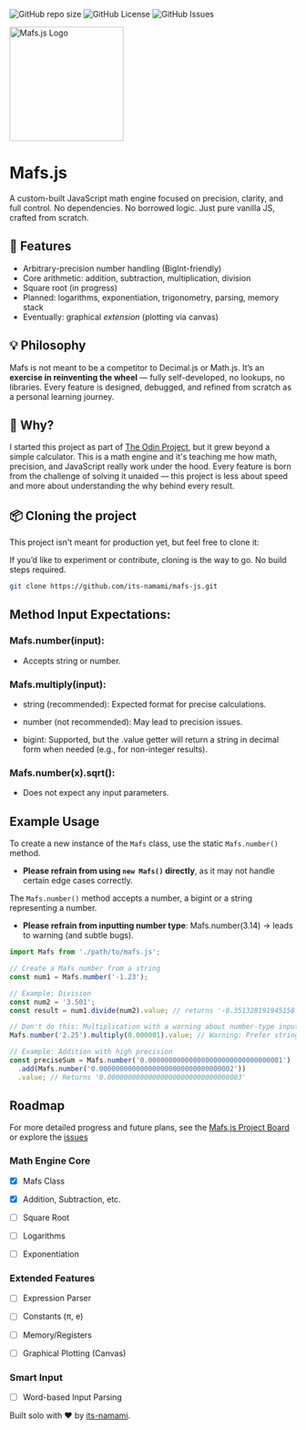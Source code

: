 ![GitHub repo size](https://img.shields.io/github/repo-size/its-namami/mafs-js) ![GitHub License](https://img.shields.io/github/license/its-namami/mafs-js) ![GitHub Issues](https://img.shields.io/github/issues/its-namami/mafs-js)

<p align="left">
  <img src='https://raw.githubusercontent.com/its-namami/mafs-js/main/assets/media/images/docs/mafs-js-logo.webp' alt='Mafs.js Logo' width='200'/>
</p>

# Mafs.js

A custom-built JavaScript math engine focused on precision, clarity, and full control.
No dependencies. No borrowed logic. Just pure vanilla JS, crafted from scratch.

## 🚀 Features

- Arbitrary-precision number handling (BigInt-friendly)
- Core arithmetic: addition, subtraction, multiplication, division
- Square root (in progress)
- Planned: logarithms, exponentiation, trigonometry, parsing, memory stack
- Eventually: graphical *extension* (plotting via canvas)

## 💡 Philosophy

Mafs is not meant to be a competitor to Decimal.js or Math.js.
It’s an **exercise in reinventing the wheel** — fully self-developed, no lookups, no libraries.
Every feature is designed, debugged, and refined from scratch as a personal learning journey.

## 🧠 Why?

I started this project as part of [The Odin Project](https://www.theodinproject.com/), but it grew beyond a simple calculator.
This is a math engine and it's teaching me how math, precision, and JavaScript really work under the hood.
Every feature is born from the challenge of solving it unaided — this project is less about speed and more about understanding the why behind every result.

## 📦 Cloning the project

This project isn't meant for production yet, but feel free to clone it:

If you’d like to experiment or contribute, cloning is the way to go. No build steps required.

```zsh
git clone https://github.com/its-namami/mafs-js.git
```

## Method Input Expectations:

### Mafs.number(input):

- Accepts string or number.

### Mafs.multiply(input):

- string (recommended): Expected format for precise calculations.

- number (not recommended): May lead to precision issues.

- bigint: Supported, but the .value getter will return a string in decimal form when needed (e.g., for non-integer results).

### Mafs.number(x).sqrt():

- Does not expect any input parameters.

## Example Usage

To create a new instance of the `Mafs` class, use the static `Mafs.number()` method.
- **Please refrain from using `new Mafs()` directly**, as it may not handle certain edge cases correctly.

The `Mafs.number()` method accepts a number, a bigint or a string representing a number.
- **Please refrain from inputting number type**: Mafs.number(3.14) → leads to warning (and subtle bugs).

```js
import Mafs from './path/to/mafs.js';

// Create a Mafs number from a string
const num1 = Mafs.number('-1.23');

// Example: Division
const num2 = '3.501';
const result = num1.divide(num2).value; // returns '-0.351328191945158'

// Don't do this: Multiplication with a warning about number-type input
Mafs.number('2.25').multiply(0.000001).value; // Warning: Prefer string input for precision, returns '0.00000225'

// Example: Addition with high precision
const preciseSum = Mafs.number('0.000000000000000000000000000000001')
  .add(Mafs.number('0.000000000000000000000000000000002'))
  .value; // Returns '0.000000000000000000000000000000003'
```

## Roadmap
For more detailed progress and future plans, see the [Mafs.js Project Board](https://github.com/users/its-namami/projects/3) or explore the [issues](https://github.com/its-namami/mafs-js/issues)

### Math Engine Core

- [x] Mafs Class

- [x] Addition, Subtraction, etc.

- [ ] Square Root

- [ ] Logarithms

- [ ] Exponentiation

### Extended Features

- [ ] Expression Parser

- [ ] Constants (π, e)

- [ ] Memory/Registers

- [ ] Graphical Plotting (Canvas)

### Smart Input

- [ ] Word-based Input Parsing

Built solo with ❤️ by [its-namami](https://github.com/its-namami).
